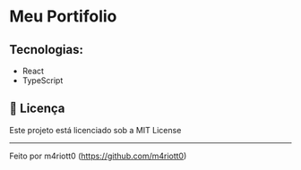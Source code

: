 # Meu Portifolio

## Tecnologias:
- React
- TypeScript

## 📝 Licença
Este projeto está licenciado sob a MIT License

---
Feito por m4riott0 (https://github.com/m4riott0)
